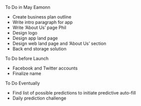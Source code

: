 To Do in May
Eamonn
-	Create business plan outline
-	Write intro paragraph for app
-	Write ‘About Us’ page
Phil
-	Design logo
-	Design app land page
-	Design web land page and ‘About Us’ section
-	Back end storage solution

To Do before Launch
-	Facebook and Twitter accounts
-	Finalize name

To Do Eventually
-	Find list of possible predictions to initiate predictive auto-fill
-	Daily prediction challenge
